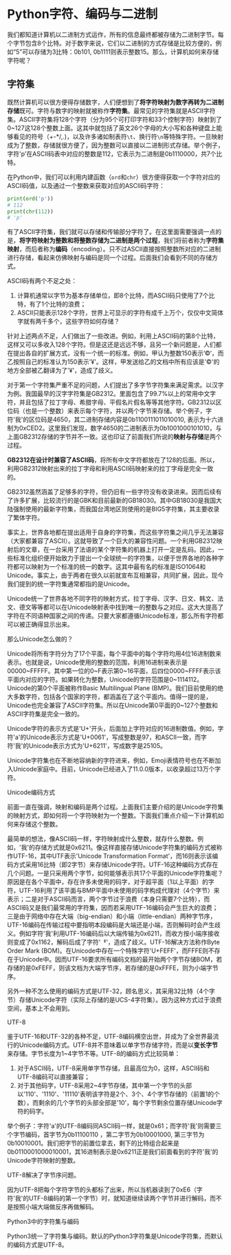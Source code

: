 # Python字符、编码与二进制

我们都知道计算机以二进制方式运作，所有的信息最终都被存储为二进制字节。每个字节包含8个比特。对于数字来说，它们以二进制的方式存储是比较方便的，例如“5”可以存储为3比特：0b101, 0b1111则表示整数15。那么，计算机如何来存储字符呢？

## 字符集

既然计算机可以很方便得存储数字，人们便想到了**将字符映射为数字再转为二进制存储**既可。字符与数字的映射就被称作**字符集**。最常见的字符集就是ASCII字符集。ASCII字符集将128个字符（分为95个可打印字符和33个控制字符）映射到了0~127这128个整数上面。这其中就包括了英文26个字母的大小写和各种键盘上能够看见的符号（+-*/,.)，以及许多诸如制表符`\t`、换行符`\n`等特殊字符。一旦映射成为了整数，存储就很方便了，因为整数可以直接以二进制形式存储。举个例子，字符'p'在ASCII码表中对应的整数是112，它表示为二进制是0b1110000，共7个比特。

在Python中，我们可以利用内建函数（`ord`和`chr`）很方便得获取一个字符对应的ASCII码值，以及通过一个整数来获取对应的ASCII码字符：

```python
print(ord('p'))
# 112
print(chr(112))
# 'p'
```

有了ASCII字符集，我们就可以存储和传输部分字符了。在这里面需要强调一点的是，**将字符映射为整数和将整数存储为二进制是两个过程**，我们将前者称为**字符集映射**，而后者称为**编码**（encoding）。只不过ASCII直接按照整数所对应的二进制进行存储，看起来仿佛映射与编码是同一个过程。后面我们会看到不同的存储方式。

ASCII码有两个不足之处：

1. 计算机通常以字节为基本存储单位，即8个比特，而ASCII码只使用了7个比特，有了1个比特的浪费；
2. ASCII只能表示128个字符，世界上可显示的字符有成千上万个，仅仅中文简体字就有两千多个，这些字符如何存储？

针对上述两点不足，人们做出了一些改进。例如，利用上ASCII码的第8个比特，这样又可以多收入128个字符。但是这还是远远不够，且另一个新问题是，人们都在提出各自的扩展方式，没有一个统一的标准。例如，甲认为整数150表示’©‘，而乙按照自己的标准认为150表示'¥'。这样，甲发送给乙的文档中所有应该是'©'的地方全部被乙翻译为了'¥'，造成了歧义。

对于第一个字符集严重不足的问题，人们提出了多字节字符集来满足需求。以汉字为例。我国最早的汉字字符集是GB2312。里面包含了99.7%以上的常用中文字符，并且包括了拉丁字母、希腊字母、平假名片假名等等其他字符。GB2312以区位码（也是一个整数）来表示每个字符，并以两个字节来存储。举个例子，字符'我'的区位码是4650，其二进制存储内容是0b1100111011010010, 表示为十六进制为0xCED2。这里我们发现，数字4650的二进制表示为0b1001000101010，与上面GB2312存储的字节并不一致。这也印证了前面我们所说的**映射与存储**是两个过程。

**GB2312在设计时兼容了ASCII码**，将所有中文字符都放在了128的后面。所以，利用GB2312映射出来的拉丁字母和利用ASCII码映射来的拉丁字母是完全一致的。

GB2312虽然涵盖了足够多的字符，但仍旧有一些字符没有收录进来。因而后续有了许多扩展，比较流行的是GBK和目前最新的GB18030。其中GB18030是我国大陆强制使用的最新字符集，而我国台湾地区则使用的是BIG5字符集，其主要收录了繁体字符。

事实上，世界各地都在提出适用于自身的字符集，而这些字符集之间几乎无法兼容（大家都兼容了ASCII）。这就导致了一个巨大的兼容性问题。一个利用GB2312映射后的文章，在一台采用了法语的某个字符集的机器上打开一定是乱码。因此，一些标准化组织便开始致力于提出一个全球统一的字符集，以便于世界各地的各种字符都可以映射为一个标准的统一的数字。这其中最有名的标准是ISO1064和Unicode。事实上，由于两者在很久以前就宣布互相兼容，共同扩展，因此，现今我们提到的统一字符集通常都指的是Unicode。

Unicode统一了世界各地不同字符的映射方式，拉丁字母、汉字、日文、韩文、法文、德文等等都可以在Unicode映射表中找到唯一的整数与之对应。这大大提高了字符在不同语种国家之间的传递。只要大家都遵循Unicode标准，那么所有字符都可以被正确得显示出来。

那么Unicode怎么做的？

Unicode将所有字符分为了17个平面，每个平面中的每个字符均用4位16进制数来表示。也就是说，Unicode使用的整数的范围，利用16进制来表示是00000~FFFFF。其中第一位的0~F表示第0~16平面，后四位0000~FFFF表示该平面内对应的字符。如果转化为整数，Unicode的字符范围是0~1114112。Unicode的第0个平面被称作Basic Multilingual Plane (BMP)。我们目前使用的绝大多数字符，包括各个国家的字符，都涵盖在了这个平面内。值得一提的是，Unicode也完全兼容了ASCII字符集。所以在Unicode第0平面的0~127个整数和ASCII字符集是完全一致的。

Unicode字符的表示方式是'U+'开头，后面加上字符对应的16进制数值。例如，字符'a'的Unicode表示方式是'U+0061'，写成整数是97，和ASCII一致，而字符'我'的Unicode表示方式为'U+6211'，写成数字是25105。

Unicode字符集也在不断地容纳新的字符进来，例如，Emoji表情符号也在不断加入Unicode家庭中。目前，Unicode已经进入了11.0.0版本，以收录超过13万个字符。

Unicode编码方式

前面一直在强调，映射和编码是两个过程。上面我们主要介绍的是Unicode字符集的映射方式，即如何将一个字符映射为一个整数。下面我们重点介绍一下计算机如何来存储这个整数。

最简单的想法，像ASCII码一样，字符映射成什么整数，就存什么整数。例如，'我'的存储方式就是0x6211。像这样直接存储Unicode字符集的编码方式被称作UTF-16，其中UTF表示'Unicode Transformation Format'，而16则表示该编码方式采用16比特（即2字节）来存储Unicode字符。UTF-16这种编码方式存在几个问题。一是只采用两个字节，如何能够表示共17个平面的Unicode字符集呢？原因是在各个平面中，存在许多未使用的码字，对于超平面（1以上平面）的字符，UTF-16利用了该平面与BMP平面中未使用的码字构成代理对（4个字节）来表示；二是对于ASCII码而言，两个字节过于浪费（本身只需要7个比特），而ASCII码又是我们最常用的字符集，因而若采用UTF-16编码会产生巨大的浪费；三是由于网络中存在大端（big-endian）和小端（little-endian）两种字节序，UTF-16编码在传输过程中要指明本段编码是大端还是小端，否则解码时会产生歧义。例如字符'我'利用UTF-16编码后以大端传输为0x6211，而收方按小端序接收则变成了0x1162，解码后成了字符'ᅢ'，造成了歧义。UTF-16解决方法称作Byte Order Mark (BOM)。在Unicode中存在一个特殊字符'U+FEFF'，而FFFE则不存在于Unicode中。因而UTF-16要求所有编码文档的最开始两个字节存储BOM，若存储的是0xFEFF，则该文档为大端字节序，若存储的是0xFFFE，则为小端字节序。

另外一种不怎么使用的编码方式是UTF-32，顾名思义，其采用32比特（4个字节）存储Unicode字符（实际上存储的是UCS-4字符集）。因为这种方式过于浪费空间，基本上不会用到。

UTF-8

鉴于UTF-16和UTF-32的各种不足，UTF-8编码横空出世，并成为了全世界最流行的Unicode编码方式。UTF-8并不意味着以单字节存储字符，而是以**变长字节**来存储。字节长度为1~4字节不等。UTF-8的编码方式比较简单：

1. 对于ASCII码，UTF-8采用单字节存储，且最高位为0，这样，ASCII码和UTF-8编码可以直接兼容；
2. 对于其他码字，UTF-8采用2~4字节存储，其中第一个字节的头部以'110'、'1110'、'11110'表明该字符是2个、3个、4个字节存储的（前置1的个数），而剩余的几个字节的头部全部是'10'，每个字节剩余位置存储Unicode字符的码字。

举个例子：字符'a'的UTF-8编码同ASCII码一样，就是0x61；而字符'我'则需要三个字节编码，首字节为0b11100110 ，第二字节为0b10001000, 第三字节为0b10010001。我们把字节的前置位拿去，剩下的比特组合起来是0b0110001000010001，其16进制表示是0x6211正是我们前面看到的字符'我'的Unicode字符映射的整数。

UTF-8解决了字节序问题。

因为UTF-8把每个字符字节的头都标了出来，所以当机器读到了0xE6（字符'我'的UTF-8编码的第一个字节）时，就知道继续读两个字节并进行解码，而不是按照小端大端做反序再做解码。

Python3中的字符集与编码

Python3统一了字符集与编码。默认的Python3字符集是Unicode字符集，而默认的编码方式是UTF-8。
